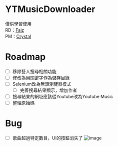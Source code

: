# YTMusicDownloader
僅供學習使用\
RD：[Faiz](https://github.com/faiz135753)\
PM：[Crystal](https://github.com/x200706)

# Roadmap
- [ ] 移除藝人搜尋相關功能
- [ ] 修改為用關鍵字作為儲存目錄
- [ ] Selenium改為無頭瀏覽器模式
  - [ ] 完善搜尋結果顯示，增加作者
- [ ]  搜尋結果的網址應該從Youtube改為Youtube Music
- [ ]  整理原始碼

# Bug
- [ ] 歌曲超過特定數目，UI的按鈕消失了
  ![image](https://github.com/user-attachments/assets/30bbca7b-5e71-44ab-9841-9ba6d3bbc0fd)
